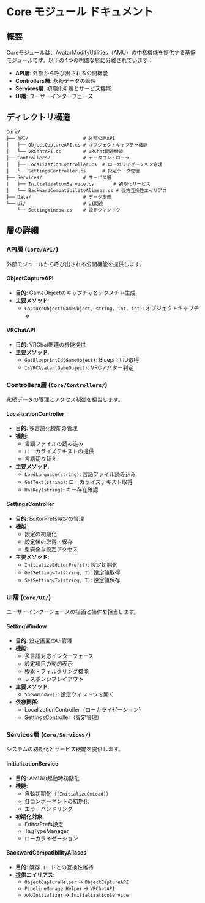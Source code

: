 # Core モジュール ドキュメント

## 概要

Coreモジュールは、AvatarModifyUtilities（AMU）の中核機能を提供する基盤モジュールです。以下の4つの明確な層に分離されています：

- **API層**: 外部から呼び出される公開機能
- **Controllers層**: 永続データの管理
- **Services層**: 初期化処理とサービス機能
- **UI層**: ユーザーインターフェース

## ディレクトリ構造

```
Core/
├── API/                    # 外部公開API
│   ├── ObjectCaptureAPI.cs # オブジェクトキャプチャ機能
│   └── VRChatAPI.cs        # VRChat関連機能
├── Controllers/            # データコントローラ
│   ├── LocalizationController.cs  # ローカライゼーション管理
│   └── SettingsController.cs      # 設定データ管理
├── Services/               # サービス層
│   ├── InitializationService.cs       # 初期化サービス
│   └── BackwardCompatibilityAliases.cs # 後方互換性エイリアス
├── Data/                   # データ定義
└── UI/                     # UI関連
    └── SettingWindow.cs    # 設定ウィンドウ
```

## 層の詳細

### API層 (`Core/API/`)

外部モジュールから呼び出される公開機能を提供します。

#### ObjectCaptureAPI
- **目的**: GameObjectのキャプチャとテクスチャ生成
- **主要メソッド**:
  - `CaptureObject(GameObject, string, int, int)`: オブジェクトキャプチャ

#### VRChatAPI
- **目的**: VRChat関連の機能提供
- **主要メソッド**:
  - `GetBlueprintId(GameObject)`: Blueprint ID取得
  - `IsVRCAvatar(GameObject)`: VRCアバター判定

### Controllers層 (`Core/Controllers/`)

永続データの管理とアクセス制御を担当します。

#### LocalizationController
- **目的**: 多言語化機能の管理
- **機能**:
  - 言語ファイルの読み込み
  - ローカライズテキストの提供
  - 言語切り替え
- **主要メソッド**:
  - `LoadLanguage(string)`: 言語ファイル読み込み
  - `GetText(string)`: ローカライズテキスト取得
  - `HasKey(string)`: キー存在確認

#### SettingsController
- **目的**: EditorPrefs設定の管理
- **機能**:
  - 設定の初期化
  - 設定値の取得・保存
  - 型安全な設定アクセス
- **主要メソッド**:
  - `InitializeEditorPrefs()`: 設定初期化
  - `GetSetting<T>(string, T)`: 設定値取得
  - `SetSetting<T>(string, T)`: 設定値保存

### UI層 (`Core/UI/`)

ユーザーインターフェースの描画と操作を担当します。

#### SettingWindow
- **目的**: 設定画面のUI管理
- **機能**:
  - 多言語対応インターフェース
  - 設定項目の動的表示
  - 検索・フィルタリング機能
  - レスポンシブレイアウト
- **主要メソッド**:
  - `ShowWindow()`: 設定ウィンドウを開く
- **依存関係**: 
  - LocalizationController（ローカライゼーション）
  - SettingsController（設定管理）

### Services層 (`Core/Services/`)

システムの初期化とサービス機能を提供します。

#### InitializationService
- **目的**: AMUの起動時初期化
- **機能**:
  - 自動初期化（`[InitializeOnLoad]`）
  - 各コンポーネントの初期化
  - エラーハンドリング
- **初期化対象**:
  - EditorPrefs設定
  - TagTypeManager
  - ローカライゼーション

#### BackwardCompatibilityAliases
- **目的**: 既存コードとの互換性維持
- **提供エイリアス**:
  - `ObjectCaptureHelper` → `ObjectCaptureAPI`
  - `PipelineManagerHelper` → `VRChatAPI`
  - `AMUInitializer` → `InitializationService`

